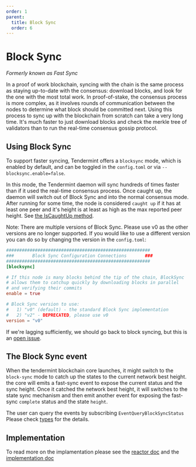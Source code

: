```yaml
---
order: 1
parent:
  title: Block Sync
  order: 6
---
```



# Block Sync
*Formerly known as Fast Sync*

In a proof of work blockchain, syncing with the chain is the same
process as staying up-to-date with the consensus: download blocks, and
look for the one with the most total work. In proof-of-stake, the
consensus process is more complex, as it involves rounds of
communication between the nodes to determine what block should be
committed next. Using this process to sync up with the blockchain from
scratch can take a very long time. It's much faster to just download
blocks and check the merkle tree of validators than to run the real-time
consensus gossip protocol.

## Using Block Sync

To support faster syncing, Tendermint offers a `blocksync` mode, which
is enabled by default, and can be toggled in the `config.toml` or via
`--blocksync.enable=false`.

In this mode, the Tendermint daemon will sync hundreds of times faster
than if it used the real-time consensus process. Once caught up, the
daemon will switch out of Block Sync and into the normal consensus mode.
After running for some time, the node is considered `caught up` if it
has at least one peer and it's height is at least as high as the max
reported peer height. See [the IsCaughtUp
method](https://github.com/yenkuanlee/tendermint/blob/b467515719e686e4678e6da4e102f32a491b85a0/blockchain/pool.go#L128).

Note: There are multiple versions of Block Sync. Please use v0 as the other versions are no longer supported.
  If you would like to use a different version you can do so by changing the version in the `config.toml`:

```toml
#######################################################
###       Block Sync Configuration Connections       ###
#######################################################
[blocksync]

# If this node is many blocks behind the tip of the chain, BlockSync
# allows them to catchup quickly by downloading blocks in parallel
# and verifying their commits
enable = true

# Block Sync version to use:
#   1) "v0" (default) - the standard Block Sync implementation
#   2) "v2" - DEPRECATED, please use v0
version = "v0"
```

If we're lagging sufficiently, we should go back to block syncing, but
this is an [open issue](https://github.com/yenkuanlee/tendermint/issues/129).

## The Block Sync event
When the tendermint blockchain core launches, it might switch to the `block-sync`
mode to catch up the states to the current network best height. the core will emits
a fast-sync event to expose the current status and the sync height. Once it catched
the network best height, it will switches to the state sync mechanism and then emit
another event for exposing the fast-sync `complete` status and the state `height`.

The user can query the events by subscribing `EventQueryBlockSyncStatus`
Please check [types](https://pkg.go.dev/github.com/yenkuanlee/tendermint/types?utm_source=godoc#pkg-constants) for the details.

## Implementation

To read more on the implamentation please see the [reactor doc](./reactor.md) and the [implementation doc](./implementation.md)

